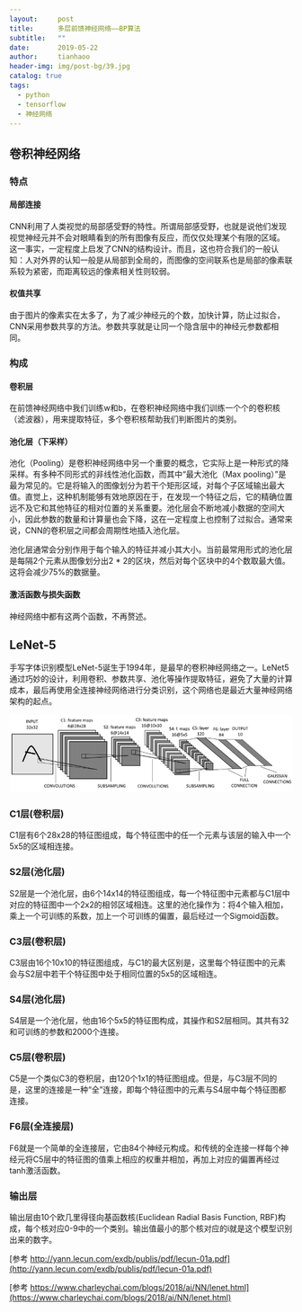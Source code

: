 ```yaml
---
layout:     post
title:      多层前馈神经网络——BP算法
subtitle:   ""
date:       2019-05-22
author:     tianhaoo
header-img: img/post-bg/39.jpg
catalog: true
tags:
  - python
  - tensorflow
  - 神经网络
---
```



## 卷积神经网络

### 特点

#### 局部连接

CNN利用了人类视觉的局部感受野的特性。所谓局部感受野，也就是说他们发现视觉神经元并不会对眼睛看到的所有图像有反应，而仅仅处理某个有限的区域。 这一事实，一定程度上启发了CNN的结构设计。而且，这也符合我们的一般认知：人对外界的认知一般是从局部到全局的，而图像的空间联系也是局部的像素联系较为紧密，而距离较远的像素相关性则较弱。

#### 权值共享

由于图片的像素实在太多了，为了减少神经元的个数，加快计算，防止过拟合，CNN采用参数共享的方法。参数共享就是让同一个隐含层中的神经元参数都相同。

### 构成

#### 卷积层

在前馈神经网络中我们训练w和b，在卷积神经网络中我们训练一个个的卷积核（滤波器），用来提取特征，多个卷积核帮助我们判断图片的类别。

#### 池化层（下采样）

池化（Pooling）是卷积神经网络中另一个重要的概念，它实际上是一种形式的降采样。有多种不同形式的非线性池化函数，而其中“最大池化（Max pooling）”是最为常见的。它是将输入的图像划分为若干个矩形区域，对每个子区域输出最大值。直觉上，这种机制能够有效地原因在于，在发现一个特征之后，它的精确位置远不及它和其他特征的相对位置的关系重要。池化层会不断地减小数据的空间大小，因此参数的数量和计算量也会下降，这在一定程度上也控制了过拟合。通常来说，CNN的卷积层之间都会周期性地插入池化层。

池化层通常会分别作用于每个输入的特征并减小其大小。当前最常用形式的池化层是每隔2个元素从图像划分出2 * 2的区块，然后对每个区块中的4个数取最大值。这将会减少75%的数据量。

#### 激活函数与损失函数

神经网络中都有这两个函数，不再赘述。

## LeNet-5

手写字体识别模型LeNet-5诞生于1994年，是最早的卷积神经网络之一。LeNet5通过巧妙的设计，利用卷积、参数共享、池化等操作提取特征，避免了大量的计算成本，最后再使用全连接神经网络进行分类识别，这个网络也是最近大量神经网络架构的起点。

![LeNet5](/img/20190522/1.png) 


### C1层(卷积层)

C1层有6个28x28的特征图组成，每个特征图中的任一个元素与该层的输入中一个5x5的区域相连接。

### S2层(池化层)

S2层是一个池化层，由6个14x14的特征图组成，每一个特征图中元素都与C1层中对应的特征图中一个2x2的相邻区域相连。这里的池化操作为：将4个输入相加，乘上一个可训练的系数，加上一个可训练的偏置，最后经过一个Sigmoid函数。 

### C3层(卷积层)

C3层由16个10x10的特征图组成，与C1的最大区别是，这里每个特征图中的元素会与S2层中若干个特征图中处于相同位置的5x5的区域相连。

### S4层(池化层)

S4层是一个池化层，他由16个5x5的特征图构成，其操作和S2层相同。其共有32和可训练的参数和2000个连接。 

### C5层(卷积层)

C5是一个类似C3的卷积层，由120个1x1的特征图组成。但是，与C3层不同的是，这里的连接是一种“全”连接，即每个特征图中的元素与S4层中每个特征图都连接。 



### F6层(全连接层)

F6就是一个简单的全连接层，它由84个神经元构成。和传统的全连接一样每个神经元将C5层中的特征图的值乘上相应的权重并相加，再加上对应的偏置再经过tanh激活函数。 

### 输出层

输出层由10个欧几里得径向基函数核(Euclidean Radial Basis Function, RBF)构成，每个核对应0-9中的一个类别。输出值最小的那个核对应的i就是这个模型识别出来的数字。




[参考 http://yann.lecun.com/exdb/publis/pdf/lecun-01a.pdf](http://yann.lecun.com/exdb/publis/pdf/lecun-01a.pdf)

[参考 https://www.charleychai.com/blogs/2018/ai/NN/lenet.html](https://www.charleychai.com/blogs/2018/ai/NN/lenet.html)